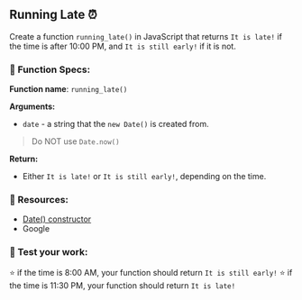 ## Running Late ⏰
Create a function `running_late()` in JavaScript that returns `It is late!` if the time is after 10:00 PM, and `It is still early!` if it is not.

### 🔨 Function Specs:
**Function name**: `running_late()`

**Arguments:**
- `date` - a string that the `new Date()` is created from.
> Do NOT use `Date.now()`

**Return:**
- Either `It is late!` or `It is still early!`, depending on the time.

### 🧠 Resources:
- [Date() constructor](https://developer.mozilla.org/en-US/docs/Web/JavaScript/Reference/Global_Objects/Date/Date)
- Google


### 📝 Test your work:
⭐ if the time is 8:00 AM, your function should return `It is still early!`
⭐ if the time is 11:30 PM, your function should return `It is late!`

